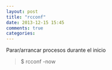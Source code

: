 ```yaml
---
layout: post
title: "rcconf"
date: 2013-12-15 15:45
comments: true
categories: 
---
```

Parar/arrancar procesos durante el inicio

>$ rcconf -now

